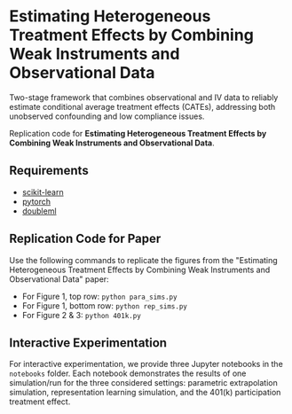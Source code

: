 # Estimating Heterogeneous Treatment Effects by Combining Weak Instruments and Observational Data

Two-stage framework that combines observational and IV data to reliably estimate conditional average treatment effects (CATEs), addressing both unobserved confounding and low compliance issues.

Replication code for **Estimating Heterogeneous Treatment Effects by Combining Weak Instruments and Observational Data**.


## Requirements

* [scikit-learn](https://scikit-learn.org/stable/) 
* [pytorch](https://pytorch.org/)
* [doubleml](https://github.com/DoubleML/doubleml-for-py)

## Replication Code for Paper

Use the following commands to replicate the figures from the "Estimating Heterogeneous Treatment Effects by Combining Weak Instruments and Observational Data" paper:

* For Figure 1, top row: ```python para_sims.py```
* For Figure 1, bottom row: ```python rep_sims.py```
* For Figure 2 & 3: ```python 401k.py```

## Interactive Experimentation

For interactive experimentation, we provide three Jupyter notebooks in the ```notebooks``` folder. Each notebook demonstrates the results of one simulation/run for the three considered settings: parametric extrapolation simulation, representation learning simulation, and the 401(k) participation treatment effect.